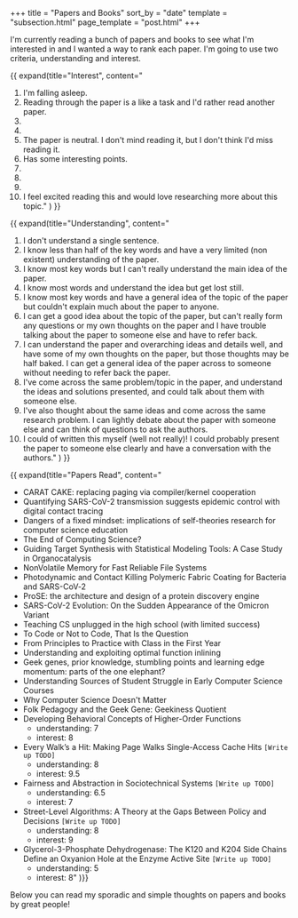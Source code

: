 +++
title = "Papers and Books"
sort_by = "date"
template = "subsection.html"
page_template = "post.html"
+++

I'm currently reading a bunch of papers and books to see what I'm interested in and I wanted a way to rank each paper. I'm going to use two criteria, understanding and interest. 

{{ expand(title="Interest",
content="
1. I'm falling asleep.
2. Reading through the paper is a like a task and I'd rather read another paper.
3. 
4. 
5. The paper is neutral. I don't mind reading it, but I don't think I'd miss reading it.
6. Has some interesting points.
7. 
8. 
9. 
10. I feel excited reading this and would love researching more about this topic."
) }}

{{ expand(title="Understanding",
content="
1. I don't understand a single sentence.
2. I know less than half of the key words and have a very limited (non existent) understanding of the paper.
3. I know most key words but I can't really understand the main idea of the paper.
4. I know most words and understand the idea but get lost still.
5. I know most key words and have a general idea of the topic of the paper but couldn't explain much about the paper to anyone.
6. I can get a good idea about the topic of the paper, but can't really form any questions or my own thoughts on the paper and I have trouble talking about the paper to someone else and have to refer back. 
7. I can understand the paper and overarching ideas and details well, and have some of my own thoughts on the paper, but those thoughts may be half baked. I can get a general idea of the paper across to someone without needing to refer back the paper.
8. I've come across the same problem/topic in the paper, and understand the ideas and solutions presented, and could talk about them with someone else.
9. I've also thought about the same ideas and come across the same research problem. I can lightly debate about the paper with someone else and can think of questions to ask the authors.
10. I could of written this myself (well not really)! I could probably present the paper to someone else clearly and have a conversation with the authors."
) }}

{{ expand(title="Papers Read",
content="
- CARAT CAKE: replacing paging via compiler/kernel cooperation
- Quantifying SARS-CoV-2 transmission suggests epidemic control with digital contact tracing 
- Dangers of a fixed mindset: implications of self-theories research for computer science education
- The End of Computing Science?
- Guiding Target Synthesis with Statistical Modeling Tools: A Case Study in Organocatalysis
- NonVolatile Memory for Fast Reliable File Systems
- Photodynamic and Contact Killing Polymeric Fabric Coating for Bacteria and SARS-CoV‑2
- ProSE: the architecture and design of a protein discovery engine
- SARS-CoV-2 Evolution: On the Sudden Appearance of the Omicron Variant
- Teaching CS unplugged in the high school (with limited success)
- To Code or Not to Code, That Is the Question
- From Principles to Practice with Class in the First Year
- Understanding and exploiting optimal function inlining
- Geek genes, prior knowledge, stumbling points and learning edge momentum: parts of the one elephant?
- Understanding Sources of Student Struggle in Early Computer Science Courses
- Why Computer Science Doesn't Matter
- Folk Pedagogy and the Geek Gene: Geekiness Quotient
- Developing Behavioral Concepts of Higher-Order Functions
  - understanding: 7
  - interest: 8
- Every Walk’s a Hit: Making Page Walks Single-Access Cache Hits `[Write up TODO]`
  - understanding: 8
  - interest: 9.5
- Fairness and Abstraction in Sociotechnical Systems `[Write up TODO]`
  - understanding: 6.5
  - interest: 7
- Street-Level Algorithms: A Theory at the Gaps Between Policy and Decisions `[Write up TODO]`
  - understanding: 8
  - interest: 9
- Glycerol-3-Phosphate Dehydrogenase: The K120 and K204 Side Chains Define an Oxyanion Hole at the Enzyme Active Site `[Write up TODO]`
  - understanding: 5
  - interest: 8"
)}}


Below you can read my sporadic and simple thoughts on papers and books by great people!
